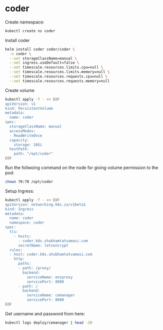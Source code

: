 # coder

Create namespace:
```bash
kubectl create ns coder
```

Install coder
```bash
helm install coder coder/coder \
  -n coder \
  --set storageClassName=manual \
  --set ingress.useDefault=false \
  --set timescale.resources.limits.cpu=null \
  --set timescale.resources.limits.memory=null \
  --set timescale.resources.requests.cpu=null \
  --set timescale.resources.requests.memory=null
```

Create volume
```bash
kubectl apply -f - << EOF
apiVersion: v1
kind: PersistentVolume
metadata:
  name: coder
spec:
  storageClassName: manual
  accessModes:
  - ReadWriteOnce
  capacity:
    storage: 10Gi
  hostPath:
    path: "/opt/coder"
EOF
```

Run the follwoing command on the node for giving volume permission to the pod:
```bash
chown 70:70 /opt/coder
```

Setup Ingress:
```bash
kubectl apply -f - << EOF
apiVersion: networking.k8s.io/v1beta1
kind: Ingress
metadata:
  name: coder
  namespace: coder
spec:
  tls:
    - hosts:
      - coder.k8s.shubhamtatvamasi.com
      secretName: letsencrypt
  rules:
  - host: coder.k8s.shubhamtatvamasi.com
    http:
      paths:
      - path: /proxy/
        backend:
          serviceName: envproxy
          servicePort: 8080
      - path: /
        backend:
          serviceName: cemanager
          servicePort: 8080
EOF
```

Get username and password from here:
```bash
kubectl logs deploy/cemanager | head -20
```
